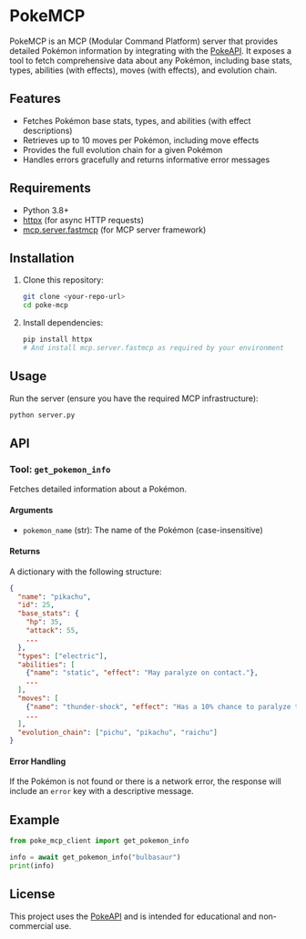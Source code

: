 # PokeMCP

PokeMCP is an MCP (Modular Command Platform) server that provides detailed Pokémon information by integrating with the [PokeAPI](https://pokeapi.co/). It exposes a tool to fetch comprehensive data about any Pokémon, including base stats, types, abilities (with effects), moves (with effects), and evolution chain.

## Features
- Fetches Pokémon base stats, types, and abilities (with effect descriptions)
- Retrieves up to 10 moves per Pokémon, including move effects
- Provides the full evolution chain for a given Pokémon
- Handles errors gracefully and returns informative error messages

## Requirements
- Python 3.8+
- [httpx](https://www.python-httpx.org/) (for async HTTP requests)
- [mcp.server.fastmcp](https://github.com/microsoft/mcp) (for MCP server framework)

## Installation
1. Clone this repository:
   ```bash
   git clone <your-repo-url>
   cd poke-mcp
   ```
2. Install dependencies:
   ```bash
   pip install httpx
   # And install mcp.server.fastmcp as required by your environment
   ```

## Usage
Run the server (ensure you have the required MCP infrastructure):
```bash
python server.py
```

## API

### Tool: `get_pokemon_info`
Fetches detailed information about a Pokémon.

#### Arguments
- `pokemon_name` (str): The name of the Pokémon (case-insensitive)

#### Returns
A dictionary with the following structure:
```json
{
  "name": "pikachu",
  "id": 25,
  "base_stats": {
    "hp": 35,
    "attack": 55,
    ...
  },
  "types": ["electric"],
  "abilities": [
    {"name": "static", "effect": "May paralyze on contact."},
    ...
  ],
  "moves": [
    {"name": "thunder-shock", "effect": "Has a 10% chance to paralyze the target."},
    ...
  ],
  "evolution_chain": ["pichu", "pikachu", "raichu"]
}
```

#### Error Handling
If the Pokémon is not found or there is a network error, the response will include an `error` key with a descriptive message.

## Example
```python
from poke_mcp_client import get_pokemon_info

info = await get_pokemon_info("bulbasaur")
print(info)
```

## License
This project uses the [PokeAPI](https://pokeapi.co/) and is intended for educational and non-commercial use.
